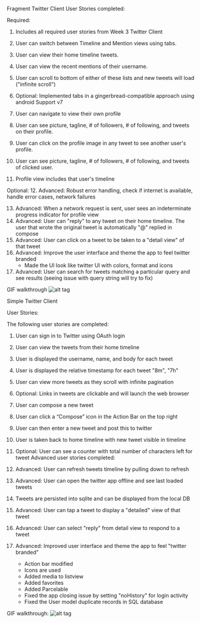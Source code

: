 Fragment Twitter Client
User Stories completed:

Required:
1. Includes all required user stories from Week 3 Twitter Client

2. User can switch between Timeline and Mention views using tabs.

3. User can view their home timeline tweets.
4. User can view the recent mentions of their username.
5. User can scroll to bottom of either of these lists and new tweets will load ("infinite scroll")
6. Optional: Implemented tabs in a gingerbread-compatible approach using android Support v7
7. User can navigate to view their own profile
8. User can see picture, tagline, # of followers, # of following, and tweets on their profile.
9. User can click on the profile image in any tweet to see another user's profile.
10. User can see picture, tagline, # of followers, # of following, and tweets of clicked user.
11. Profile view includes that user's timeline

Optional:
12. Advanced: Robust error handling, check if internet is available, handle error cases, network failures

13. Advanced: When a network request is sent, user sees an indeterminate progress indicator for profile view
14. Advanced: User can "reply" to any tweet on their home timeline. The user that wrote the original tweet is automatically "@" replied in compose
15. Advanced: User can click on a tweet to be taken to a "detail view" of that tweet
16. Advanced: Improve the user interface and theme the app to feel twitter branded
     - Made the UI look like twitter UI with colors, format and icons
17. Advanced: User can search for tweets matching a particular query and see results (seeing issue with query string will try to fix)

GIF walkthrough
![alt tag](https://github.com/vvalluri/SimpleTwitterClient/blob/master/codepath-simpletwitterclient-fragments-1.gif)




Simple Twitter Client

User Stories:

The following user stories are completed:

1. User can sign in to Twitter using OAuth login
2. User can view the tweets from their home timeline
3. User is displayed the username, name, and body for each tweet
4. User is displayed the relative timestamp for each tweet "8m", "7h"
5. User can view more tweets as they scroll with infinite pagination
6. Optional: Links in tweets are clickable and will launch the web browser
7. User can compose a new tweet
8. User can click a “Compose” icon in the Action Bar on the top right
9. User can then enter a new tweet and post this to twitter
10. User is taken back to home timeline with new tweet visible in timeline
11. Optional: User can see a counter with total number of characters left for tweet
Advanced user stories completed:

1. Advanced: User can refresh tweets timeline by pulling down to refresh
2. Advanced: User can open the twitter app offline and see last loaded tweets
3. Tweets are persisted into sqlite and can be displayed from the local DB
4. Advanced: User can tap a tweet to display a "detailed" view of that tweet
5. Advanced: User can select "reply" from detail view to respond to a tweet
6. Advanced: Improved user interface and theme the app to feel "twitter branded"
   - Action bar modified
   - Icons are used
   - Added media to listview
   - Added favorites
   - Added Parcelable
   - Fixed the app closing issue by setting "noHistory" for login activity
   - Fixed the User model duplicate records in SQL database

GIF walkthrough:
![alt tag](https://github.com/vvalluri/SimpleTwitterClient/blob/master/codepath-simpletwitterclient-3.gif)


